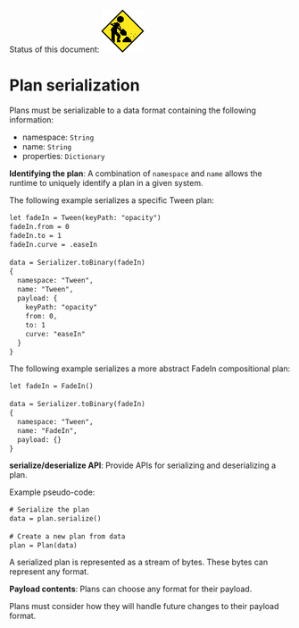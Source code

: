 Status of this document:
![](../_assets/under-construction-flashing-barracade-animation.gif)

# Plan serialization

Plans must be serializable to a data format containing the following information:

* namespace: `String`
* name: `String`
* properties: `Dictionary`

**Identifying the plan**: A combination of `namespace` and `name` allows the runtime to uniquely identify a plan in a given system.

The following example serializes a specific Tween plan:

```
let fadeIn = Tween(keyPath: "opacity")
fadeIn.from = 0
fadeIn.to = 1
fadeIn.curve = .easeIn

data = Serializer.toBinary(fadeIn)
{
  namespace: "Tween",
  name: "Tween",
  payload: {
    keyPath: "opacity"
    from: 0,
    to: 1
    curve: "easeIn"
  }
}
```

The following example serializes a more abstract FadeIn compositional plan:

```
let fadeIn = FadeIn()

data = Serializer.toBinary(fadeIn)
{
  namespace: "Tween",
  name: "FadeIn",
  payload: {}
}
```

**serialize/deserialize API**: Provide APIs for serializing and deserializing a plan.

Example pseudo-code:

    # Serialize the plan
    data = plan.serialize()
    
    # Create a new plan from data
    plan = Plan(data)

A serialized plan is represented as a stream of bytes. These bytes can represent any format.

**Payload contents**: Plans can choose any format for their payload.

Plans must consider how they will handle future changes to their payload format.
